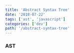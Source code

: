 ```yaml
---
title: 'Abstract Syntax Tree'
date: '2018-07-22'
tags: ['ast', 'javascript']
categories: ['dev']
path: '/abstract-syntax-tree'
---
```


### AST

